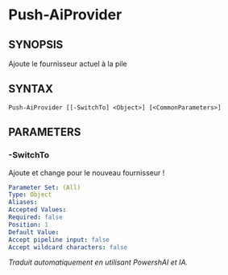 ﻿---
external help file: powershai-help.xml
schema: 2.0.0
powershai: true
---

# Push-AiProvider

## SYNOPSIS <!--!= @#Synop !-->
Ajoute le fournisseur actuel à la pile

## SYNTAX <!--!= @#Syntax !-->

```
Push-AiProvider [[-SwitchTo] <Object>] [<CommonParameters>]
```

## PARAMETERS <!--!= @#Params !-->

### -SwitchTo
Ajoute et change pour le nouveau fournisseur !

```yml
Parameter Set: (All)
Type: Object
Aliases: 
Accepted Values: 
Required: false
Position: 1
Default Value: 
Accept pipeline input: false
Accept wildcard characters: false
```


<!--PowershaiAiDocBlockStart-->
_Traduit automatiquement en utilisant PowershAI et IA._
<!--PowershaiAiDocBlockEnd-->
